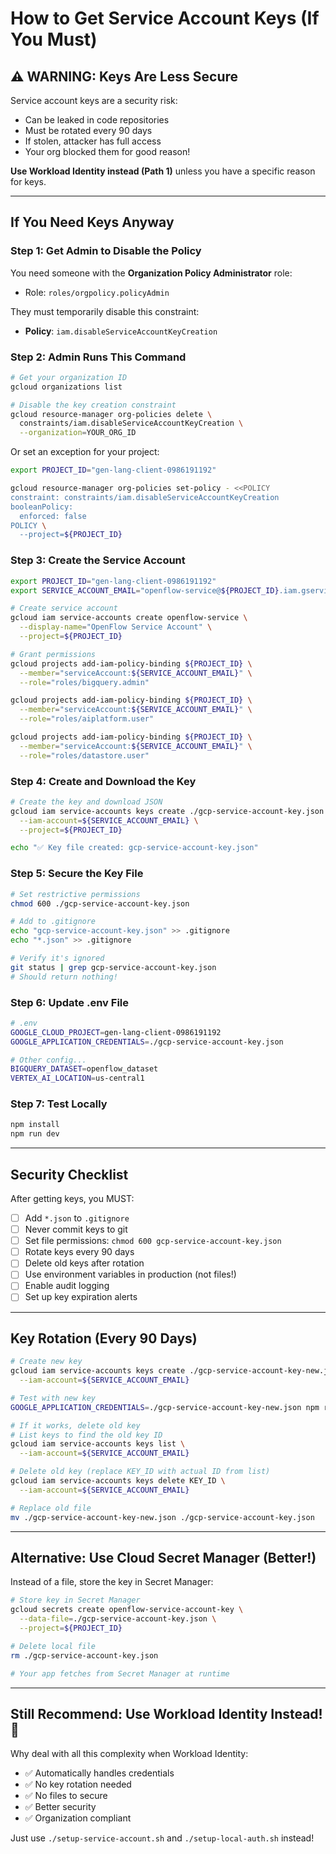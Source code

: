 # How to Get Service Account Keys (If You Must)

## ⚠️ WARNING: Keys Are Less Secure

Service account keys are a security risk:
- Can be leaked in code repositories
- Must be rotated every 90 days
- If stolen, attacker has full access
- Your org blocked them for good reason!

**Use Workload Identity instead (Path 1)** unless you have a specific reason for keys.

---

## If You Need Keys Anyway

### Step 1: Get Admin to Disable the Policy

You need someone with the **Organization Policy Administrator** role:
- Role: `roles/orgpolicy.policyAdmin`

They must temporarily disable this constraint:
- **Policy**: `iam.disableServiceAccountKeyCreation`

### Step 2: Admin Runs This Command

```bash
# Get your organization ID
gcloud organizations list

# Disable the key creation constraint
gcloud resource-manager org-policies delete \
  constraints/iam.disableServiceAccountKeyCreation \
  --organization=YOUR_ORG_ID
```

Or set an exception for your project:

```bash
export PROJECT_ID="gen-lang-client-0986191192"

gcloud resource-manager org-policies set-policy - <<POLICY
constraint: constraints/iam.disableServiceAccountKeyCreation
booleanPolicy:
  enforced: false
POLICY \
  --project=${PROJECT_ID}
```

### Step 3: Create the Service Account

```bash
export PROJECT_ID="gen-lang-client-0986191192"
export SERVICE_ACCOUNT_EMAIL="openflow-service@${PROJECT_ID}.iam.gserviceaccount.com"

# Create service account
gcloud iam service-accounts create openflow-service \
  --display-name="OpenFlow Service Account" \
  --project=${PROJECT_ID}

# Grant permissions
gcloud projects add-iam-policy-binding ${PROJECT_ID} \
  --member="serviceAccount:${SERVICE_ACCOUNT_EMAIL}" \
  --role="roles/bigquery.admin"

gcloud projects add-iam-policy-binding ${PROJECT_ID} \
  --member="serviceAccount:${SERVICE_ACCOUNT_EMAIL}" \
  --role="roles/aiplatform.user"

gcloud projects add-iam-policy-binding ${PROJECT_ID} \
  --member="serviceAccount:${SERVICE_ACCOUNT_EMAIL}" \
  --role="roles/datastore.user"
```

### Step 4: Create and Download the Key

```bash
# Create the key and download JSON
gcloud iam service-accounts keys create ./gcp-service-account-key.json \
  --iam-account=${SERVICE_ACCOUNT_EMAIL} \
  --project=${PROJECT_ID}

echo "✅ Key file created: gcp-service-account-key.json"
```

### Step 5: Secure the Key File

```bash
# Set restrictive permissions
chmod 600 ./gcp-service-account-key.json

# Add to .gitignore
echo "gcp-service-account-key.json" >> .gitignore
echo "*.json" >> .gitignore

# Verify it's ignored
git status | grep gcp-service-account-key.json
# Should return nothing!
```

### Step 6: Update .env File

```bash
# .env
GOOGLE_CLOUD_PROJECT=gen-lang-client-0986191192
GOOGLE_APPLICATION_CREDENTIALS=./gcp-service-account-key.json

# Other config...
BIGQUERY_DATASET=openflow_dataset
VERTEX_AI_LOCATION=us-central1
```

### Step 7: Test Locally

```bash
npm install
npm run dev
```

---

## Security Checklist

After getting keys, you MUST:

- [ ] Add `*.json` to `.gitignore`
- [ ] Never commit keys to git
- [ ] Set file permissions: `chmod 600 gcp-service-account-key.json`
- [ ] Rotate keys every 90 days
- [ ] Delete old keys after rotation
- [ ] Use environment variables in production (not files!)
- [ ] Enable audit logging
- [ ] Set up key expiration alerts

---

## Key Rotation (Every 90 Days)

```bash
# Create new key
gcloud iam service-accounts keys create ./gcp-service-account-key-new.json \
  --iam-account=${SERVICE_ACCOUNT_EMAIL}

# Test with new key
GOOGLE_APPLICATION_CREDENTIALS=./gcp-service-account-key-new.json npm run dev

# If it works, delete old key
# List keys to find the old key ID
gcloud iam service-accounts keys list \
  --iam-account=${SERVICE_ACCOUNT_EMAIL}

# Delete old key (replace KEY_ID with actual ID from list)
gcloud iam service-accounts keys delete KEY_ID \
  --iam-account=${SERVICE_ACCOUNT_EMAIL}

# Replace old file
mv ./gcp-service-account-key-new.json ./gcp-service-account-key.json
```

---

## Alternative: Use Cloud Secret Manager (Better!)

Instead of a file, store the key in Secret Manager:

```bash
# Store key in Secret Manager
gcloud secrets create openflow-service-account-key \
  --data-file=./gcp-service-account-key.json \
  --project=${PROJECT_ID}

# Delete local file
rm ./gcp-service-account-key.json

# Your app fetches from Secret Manager at runtime
```

---

## Still Recommend: Use Workload Identity Instead! 🚀

Why deal with all this complexity when Workload Identity:
- ✅ Automatically handles credentials
- ✅ No key rotation needed
- ✅ No files to secure
- ✅ Better security
- ✅ Organization compliant

Just use `./setup-service-account.sh` and `./setup-local-auth.sh` instead!
